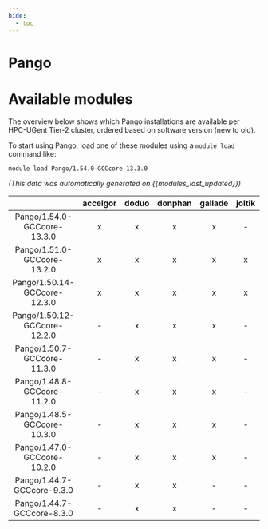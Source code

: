 ```yaml
---
hide:
  - toc
---
```


Pango
=====

# Available modules


The overview below shows which Pango installations are available per HPC-UGent Tier-2 cluster, ordered based on software version (new to old).

To start using Pango, load one of these modules using a `module load` command like:

```shell
module load Pango/1.54.0-GCCcore-13.3.0
```

*(This data was automatically generated on {{modules_last_updated}})*  

| |accelgor|doduo|donphan|gallade|joltik|shinx|skitty|
| :---: | :---: | :---: | :---: | :---: | :---: | :---: | :---: |
|Pango/1.54.0-GCCcore-13.3.0|x|x|x|x|-|x|x|
|Pango/1.51.0-GCCcore-13.2.0|x|x|x|x|x|x|x|
|Pango/1.50.14-GCCcore-12.3.0|x|x|x|x|x|x|x|
|Pango/1.50.12-GCCcore-12.2.0|-|x|x|x|-|-|-|
|Pango/1.50.7-GCCcore-11.3.0|-|x|x|x|-|-|-|
|Pango/1.48.8-GCCcore-11.2.0|-|x|x|x|-|-|-|
|Pango/1.48.5-GCCcore-10.3.0|-|x|x|x|-|-|-|
|Pango/1.47.0-GCCcore-10.2.0|-|x|x|x|-|-|-|
|Pango/1.44.7-GCCcore-9.3.0|-|x|x|-|-|-|-|
|Pango/1.44.7-GCCcore-8.3.0|-|x|x|-|-|-|-|
